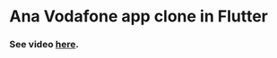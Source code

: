 # Ana Vodafone app clone in Flutter


### See video <a href="https://www.linkedin.com/feed/update/urn:li:activity:6661637820446195712/" target="_blank">here</a>.
